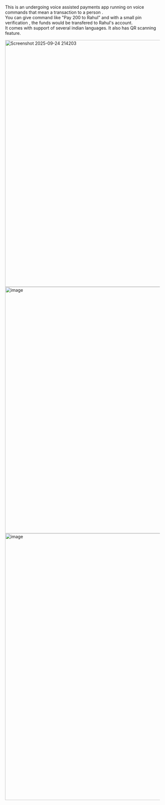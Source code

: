 This is an undergoing voice assisted payments app running on voice commands that mean a transaction to a person .  
You can give command like "Pay 200 to Rahul" and with a small pin verification , the funds would be transfered to Rahul's account.  
It comes with support of several indian languages.
It also has QR scanning feature.



<img width="1899" height="804" alt="Screenshot 2025-09-24 214203" src="https://github.com/user-attachments/assets/f88b79a5-7288-4934-bb4c-3d375747691d" />
<img width="1894" height="803" alt="image" src="https://github.com/user-attachments/assets/809d80ba-d8b4-4f7a-a6ed-3171416f23d5" />
<img width="1901" height="869" alt="image" src="https://github.com/user-attachments/assets/8830fcd3-6200-488b-9177-5b46046a8d1b" />

